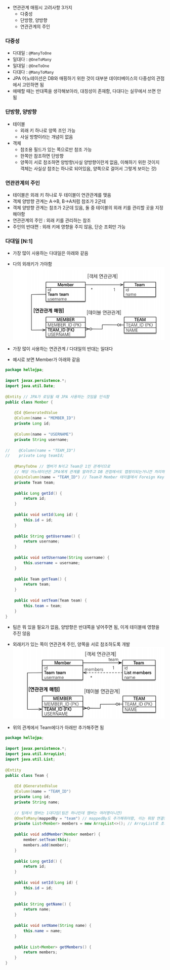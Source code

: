 - 연관관계 매핑시 고려사항 3가지
    - 다중성
    - 단방향, 양방향
    - 연관관계의 주인

### 다중성
- 다대일 : `@ManyToOne`
- 일대다 : `@OneToMany`
- 일대일 : `@OneToOne`
- 다대다 : `@ManyToMany`
- JPA 어노테이션은 DB와 매핑하기 위한 것이 대부분 데이터베이스의 다중성의 관점에서 고민하면 됨
- 애매할 때는 반대쪽을 생각해보아라, 대칭성이 존재함, 다대다는 실무에서 쓰면 안됨

### 단방향, 양방향
- 테이블
    - 외래 키 하나로 양쪽 조인 가능
    - 사실 방향이라는 개념이 없음
- 객체
    - 참조용 필드가 있는 쪽으로만 참조 가능
    - 한쪽만 참조하면 단방향
    - 양쪽이 서로 참조하면 양방향(사실 양방향이란게 없음, 이해하기 위한 것이지 객체는 사실상 참조는 하나로 되어있음, 양쪽으로 걸어서 그렇게 보이는 것)

### 연관관계의 주인
- 테이블은 외래 키 하나로 두 테이블이 연관관계를 맺음
- 객체 양방향 관계는 A→B, B→A처럼 참조가 2군데
- 객체 양방향 관계는 참조가 2군데 있음, 둘 중 테이블의 외래 키를 관리할 곳을 지정해야함
- 연관관계의 주인 : 외래 키를 관리하는 참조
- 주인의 반대편 : 외래 키에 영향을 주지 않음, 단순 조회만 가능

### 다대일 [N:1]
- 가장 많이 사용하는 다대일은 아래와 같음
- 다의 외래키가 가야함
![one](/img/JPA/ManyToOne/one.png)

- 가장 많이 사용하는 연관관계 / 다대일의 반대는 일대다
- 예시로 보면 Member가 아래와 같음
```java
package hellojpa;

import javax.persistence.*;
import java.util.Date;

@Entity // JPA가 로딩될 때 JPA 사용하는 것임을 인식함
public class Member {

    @Id @GeneratedValue
    @Column(name = "MEMBER_ID")
    private Long id;

    @Column(name = "USERNAME")
    private String username;

//    @Column(name = "TEAM_ID")
//    private Long teamId;

    @ManyToOne // 멤버가 N이고 Team은 1인 관계이므로
    // 해당 어노테이션은 JPA에게 관계를 알려주고 DB 관점에서도 맵핑이되는거니깐 처리하기 위해서 설정해줘야함
    @JoinColumn(name = "TEAM_ID") // Team과 Member 테이블에서 Foreign Key와 매핑해야 하므로 해당 Column으로 Join 하는 것
    private Team team;

    public Long getId() {
        return id;
    }

    public void setId(Long id) {
        this.id = id;
    }

    public String getUsername() {
        return username;
    }

    public void setUsername(String username) {
        this.username = username;
    }

    public Team getTeam() {
        return team;
    }

    public void setTeam(Team team) {
        this.team = team;
    }
}
```
- 팀은 뭐 있을 필요가 없음, 양방향은 반대쪽을 넣어주면 됨, 이게 테이블에 영향을 주진 않음
- 외래키가 있는 쪽이 연관관계 주인, 양쪽을 서로 참조하도록 개발
![one](/img/JPA/ManyToOne/two.png)

- 위의 관계에서 Team에다가 아래만 추가해주면 됨
```java
package hellojpa;

import javax.persistence.*;
import java.util.ArrayList;
import java.util.List;

@Entity
public class Team {

    @Id @GeneratedValue
    @Column(name = "TEAM_ID")
    private Long id;
    private String name;

    // 팀에서 멤버는 1대다임(팀은 하나인데 멤버는 여러명이니깐)
    @OneToMany(mappedBy = "team") // mappedBy도 추가해줘야함, 이는 뭐랑 연결됐는지 확인해주는 것 Member 클래스에 private Team team(변수명)과 연결됨
    private List<Member> members = new ArrayList<>(); // ArrayList로 초기화 해주는 것이 관례임

    public void addMember(Member member) {
        member.setTeam(this);
        members.add(member);
    }

    public Long getId() {
        return id;
    }

    public void setId(Long id) {
        this.id = id;
    }

    public String getName() {
        return name;
    }

    public void setName(String name) {
        this.name = name;
    }

    public List<Member> getMembers() {
        return members;
    }
}
```